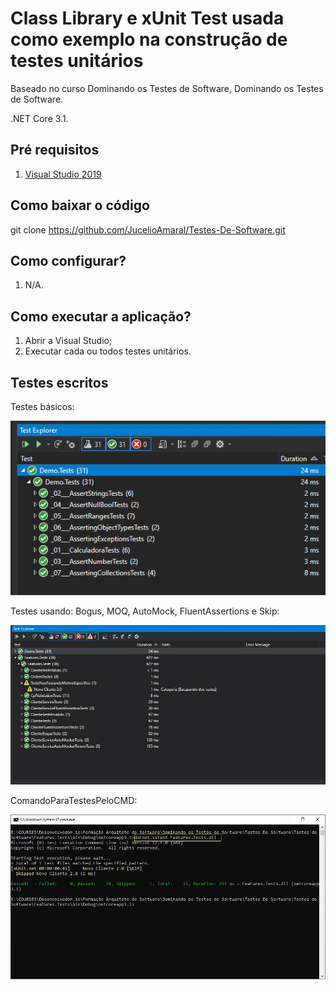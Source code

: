 # Class Library e xUnit Test usada como exemplo na construção de testes unitários

Baseado no curso Dominando os Testes de Software, Dominando os Testes de Software.

.NET Core 3.1.

## Pré requisitos

1. [Visual Studio 2019](https://visualstudio.microsoft.com/pt-br/vs/)

## Como baixar o código

git clone https://github.com/JucelioAmaral/Testes-De-Software.git

## Como configurar?

1. N/A.

## Como executar a aplicação?

1. Abrir a Visual Studio;
2. Executar cada ou todos testes unitários.

## Testes escritos

Testes básicos:

![Testes](Testes.jpg)


Testes usando: Bogus, MOQ, AutoMock, FluentAssertions e Skip:

![Testes Diversos](TestesDiversos.jpg)

ComandoParaTestesPeloCMD:

![Comandos para testes pelo cmd](ComandoParaTestesPeloCMD.jpg)